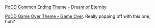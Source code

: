 [PoDD Common Ending Theme - Dream of Eternity](https://www.youtube.com/watch?v=c2Tteiy8xLo)

[PoDD Game Over Theme - Game Over](https://www.youtube.com/watch?v=HDaWyuieBQU). Really popping off with this one, huh?
